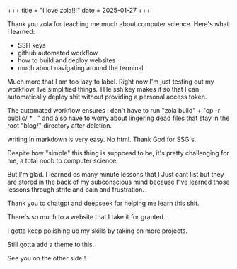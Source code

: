 +++
title = "I love zola!!!"
date = 2025-01-27
+++

Thank you zola for teaching me much about computer science. Here's what I learned:

- SSH keys
- github automated workflow
- how to build and deploy websites
- much about navigating around the terminal


Much more that I am too lazy to label. Right now I'm just testing out my workflow. Ive simplified things. THe ssh key makes it so that I can automatically deploy shit without providing a personal access token. 

The automated workflow ensures I don't have to run "zola build" + "cp -r public/ * . " and also have to worry about lingering dead files that stay in the root "blog/" directory after deletion.

writing in markdown is very easy. No html. Thank God for SSG's.

Despite how "simple" this thing is suppoesd to be, it's pretty challenging for me, a total noob to computer science.

But I'm glad. I learned os many minute lessons that I Just cant list but they are stored in the back of my subconscious mind because I"ve learned those lessons through strife and pain and frustration. 

Thank you to chatgpt and deepseek for helping me learn this shit. 

There's so much to a website that I take it for granted.

I gotta keep polishing up my skills by taking on more projects. 

Still gotta add a theme to this.

See you on the other side!!
